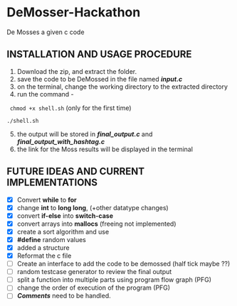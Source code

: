 # DeMosser-Hackathon
De Mosses a given c code

## INSTALLATION AND USAGE PROCEDURE
1.  Download the zip, and extract the folder.
2.  save the code to be DeMossed in the file named ***input.c***
3.  on the terminal, change the working directory to the extracted directory
4.  run the command -

``` chmod +x shell.sh```  (only for the first time)

``` ./shell.sh ```

5.  the output will be stored in ***final_output.c*** and ***final_output_with_hashtag.c***
6.  the link for the Moss results will be displayed in the terminal

## FUTURE IDEAS AND CURRENT IMPLEMENTATIONS
- [X] Convert **while** to **for**
- [X] change **int** to **long long**, (+other datatype changes)
- [X] convert **if-else** into **switch-case**
- [X] convert arrays into **mallocs** (freeing not implemented)
- [X] create a sort algorithm and use
- [X] **#define** random values
- [X] added a structure
- [X] Reformat the c file
- [ ] Create an interface to add the code to be demossed (half tick maybe ??)
- [ ] random testcase generator to review the final output
- [ ] split a function into multiple parts using program flow graph (PFG)
- [ ] change the order of execution of the program (PFG)
- [ ] ***Comments*** need to be handled.
